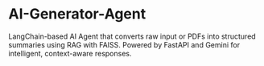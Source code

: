 # AI-Generator-Agent
 LangChain-based AI Agent that converts raw input or PDFs into structured summaries using RAG with FAISS.  Powered by FastAPI and Gemini for intelligent, context-aware responses.
